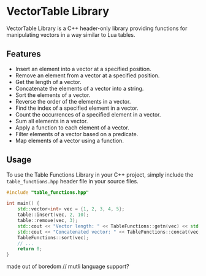 # VectorTable Library

VectorTable Library is a C++ header-only library providing functions for manipulating vectors in a way similar to Lua tables.

## Features

- Insert an element into a vector at a specified position.
- Remove an element from a vector at a specified position.
- Get the length of a vector.
- Concatenate the elements of a vector into a string.
- Sort the elements of a vector.
- Reverse the order of the elements in a vector.
- Find the index of a specified element in a vector.
- Count the occurrences of a specified element in a vector.
- Sum all elements in a vector.
- Apply a function to each element of a vector.
- Filter elements of a vector based on a predicate.
- Map elements of a vector using a function.

## Usage

To use the Table Functions Library in your C++ project, simply include the `table_functions.hpp` header file in your source files.

```cpp
#include "table_functions.hpp"

int main() {
    std::vector<int> vec = {1, 2, 3, 4, 5};
    table::insert(vec, 2, 10);
    table::remove(vec, 3);
    std::cout << "Vector length: " << TableFunctions::getn(vec) << std::endl;
    std::cout << "Concatenated vector: " << TableFunctions::concat(vec, ", ") << std::endl;
    TableFunctions::sort(vec);
    // ... 
    return 0;
}
```

 made out of boredom // mutli language support?
